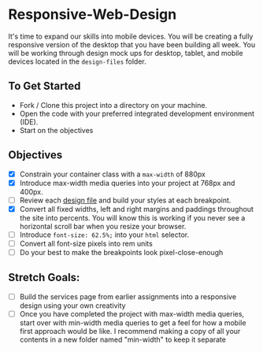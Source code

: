 # Responsive-Web-Design

It's time to expand our skills into mobile devices.  You will be creating a fully responsive version of the desktop that you have been building all week. You will be working through design mock ups for desktop, tablet, and mobile devices located in the `design-files` folder.

## To Get Started

* Fork / Clone this project into a directory on your machine.
* Open the code with your preferred integrated development environment (IDE).
* Start on the objectives

## Objectives

* [x] Constrain your container class with a `max-width` of 880px
* [x] Introduce max-width media queries into your project at 768px and 400px.  
* [ ] Review each [design file](design-files) and build your styles at each breakpoint.
* [x] Convert all fixed widths, left and right margins and paddings throughout the site into percents. You will know this is working if you never see a horizontal scroll bar when you resize your browser.
* [ ] Introduce `font-size: 62.5%;` into your `html` selector.
* [ ] Convert all font-size pixels into rem units
* [ ] Do your best to make the breakpoints look pixel-close-enough

## Stretch Goals:
* [ ] Build the services page from earlier assignments into a responsive design using your own creativity
* [ ] Once you have completed the project with max-width media queries, start over with min-width media queries to get a feel for how a mobile first approach would be like.  I recommend making a copy of all your contents in a new folder named "min-width" to keep it separate
